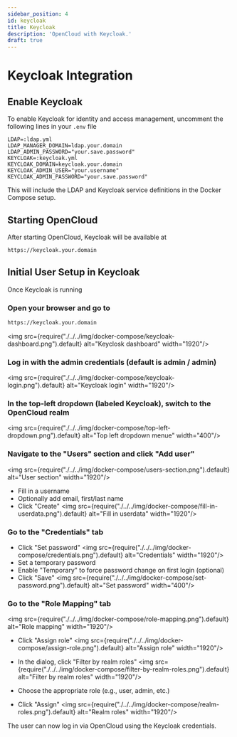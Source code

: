 ```yaml
---
sidebar_position: 4
id: keycloak
title: Keycloak
description: 'OpenCloud with Keycloak.'
draft: true
---
```


# Keycloak Integration

## Enable Keycloak

To enable Keycloak for identity and access management, uncomment the following lines in your `.env` file

```env
LDAP=:ldap.yml
LDAP_MANAGER_DOMAIN=ldap.your.domain
LDAP_ADMIN_PASSWORD="your.save.password"
KEYCLOAK=:keycloak.yml
KEYCLOAK_DOMAIN=keycloak.your.domain
KEYCLOAK_ADMIN_USER="your.username"
KEYCLOAK_ADMIN_PASSWORD="your.save.password"
```

This will include the LDAP and Keycloak service definitions in the Docker Compose setup.

## Starting OpenCloud

After starting OpenCloud, Keycloak will be available at

```bash
https://keycloak.your.domain
```

## Initial User Setup in Keycloak

Once Keycloak is running

### Open your browser and go to

```bash
https://keycloak.your.domain
```

<img src={require("./../../img/docker-compose/keycloak-dashboard.png").default} alt="Keyclosk dashboard" width="1920"/>

### Log in with the admin credentials (default is admin / admin)

<img src={require("./../../img/docker-compose/keycloak-login.png").default} alt="Keycloak login" width="1920"/>

### In the top-left dropdown (labeled Keycloak), switch to the OpenCloud realm

<img src={require("./../../img/docker-compose/top-left-dropdown.png").default} alt="Top left dropdown menue" width="400"/>

### Navigate to the "Users" section and click "Add user"

<img src={require("./../../img/docker-compose/users-section.png").default} alt="User section" width="1920"/>

- Fill in a username
- Optionally add email, first/last name
- Click "Create"
  <img src={require("./../../img/docker-compose/fill-in-userdata.png").default} alt="Fill in userdata" width="1920"/>

### Go to the "Credentials" tab

- Click "Set password"
  <img src={require("./../../img/docker-compose/credentials.png").default} alt="Credentials" width="1920"/>
  <br/>
- Set a temporary password
- Enable "Temporary" to force password change on first login (optional)
- Click "Save"
  <img src={require("./../../img/docker-compose/set-password.png").default} alt="Set password" width="400"/>

### Go to the "Role Mapping" tab

<img src={require("./../../img/docker-compose/role-mapping.png").default} alt="Role mapping" width="1920"/>

- Click "Assign role"
  <img src={require("./../../img/docker-compose/assign-role.png").default} alt="Assign role" width="1920"/>

- In the dialog, click "Filter by realm roles"
  <img src={require("./../../img/docker-compose/filter-by-realm-roles.png").default} alt="Filter by realm roles" width="1920"/>

- Choose the appropriate role (e.g., user, admin, etc.)
- Click "Assign"
  <img src={require("./../../img/docker-compose/realm-roles.png").default} alt="Realm roles" width="1920"/>

The user can now log in via OpenCloud using the Keycloak credentials.
